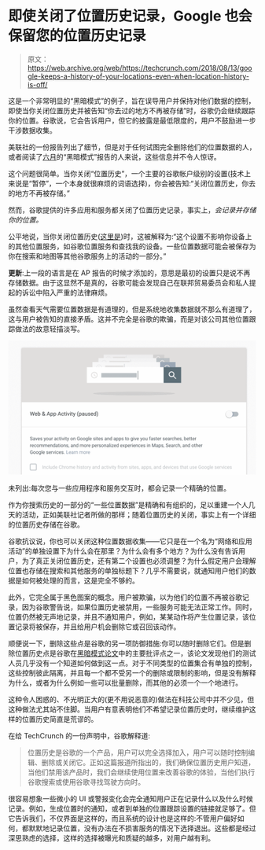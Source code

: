 # 即使关闭了位置历史记录，Google 也会保留您的位置历史记录 

> 原文：<https://web.archive.org/web/https://techcrunch.com/2018/08/13/google-keeps-a-history-of-your-locations-even-when-location-history-is-off/>

这是一个非常明显的“黑暗模式”的例子，旨在误导用户并保持对他们数据的控制，即使当你关闭位置历史并被告知“你去过的地方不再被存储”时，谷歌仍会继续跟踪你的位置。谷歌说，它会告诉用户，但它的披露是最低限度的，用户不鼓励进一步干涉数据收集。

美联社的一份报告列出了细节，但是对于任何试图完全删除他们的位置数据的人，或者阅读了[六月](https://web.archive.org/web/20221130001301/https://techcrunch.com/2018/06/27/study-calls-out-dark-patterns-in-facebook-and-google-that-push-users-towards-less-privacy/)的“黑暗模式”报告的人来说，这些信息并不令人惊讶。

这个问题很简单。当你关闭“位置历史”，一个主要的谷歌帐户级别的设置(技术上来说是“暂停”，一个本身就很麻烦的词语选择)，你会被告知:“关闭位置历史，你去的地方不再被存储。”

然而，谷歌提供的许多应用和服务都关闭了位置历史记录，事实上，*会记录并存储你的位置。*

公平地说，当你关闭位置历史([这里是](https://web.archive.org/web/20221130001301/https://myaccount.google.com/activitycontrols))时，这被解释为:“这个设置不影响你设备上的其他位置服务，如谷歌位置服务和查找我的设备。一些位置数据可能会被保存为你在搜索和地图等其他谷歌服务上的活动的一部分。”

**更新**:上一段的语言是在 AP 报告的时候才添加的，意思是最初的设置只是说不再存储数据。由于这显然不是真的，谷歌可能会发现自己在联邦贸易委员会和私人提起的诉讼中陷入严重的法律麻烦。

虽然查看天气需要位置数据是有道理的，但是系统地收集数据就不那么有道理了，这与用户被告知的直接矛盾。这并不完全是谷歌的欺骗，而是对该公司其他位置跟踪做法的故意轻描淡写。

![](img/9571efb1b88a9f7396f99c29f14a42ef.png)

未列出:每次您与一些应用程序和服务交互时，都会记录一个精确的位置。

作为你搜索历史的一部分的“一些位置数据”是精确和有组织的，足以重建一个人几天的活动，正如美联社记者所做的那样；随着位置历史的关闭，事实上有一个详细的位置历史存储在谷歌。

谷歌抗议说，你也可以关闭这种位置数据收集——它只是在一个名为“网络和应用活动”的单独设置下为什么会在那里？为什么会有多个地方？为什么没有告诉用户，为了真正关闭位置历史，还有第二个设置也必须调整？为什么假定用户会理解位置也存储在搜索和其他服务的单独标题下？几乎不需要说，就通知用户他们的数据是如何被处理的而言，这是完全不够的。

此外，它完全属于黑色图案的概念。用户被欺骗，以为他们的位置不再被谷歌记录，因为谷歌警告说，如果位置历史被禁用，一些服务可能无法正常工作。同时，位置仍然被无声地记录，并且不通知用户，例如，某某动作将产生位置记录，该位置记录将被保存，并且给用户机会删除它或召回该动作。

顺便说一下，删除这些点是谷歌的另一项防御措施:你可以随时删除它们。但是删除位置历史点是谷歌在[黑暗模式论文](https://web.archive.org/web/20221130001301/https://techcrunch.com/2018/06/27/study-calls-out-dark-patterns-in-facebook-and-google-that-push-users-towards-less-privacy/)中的主要批评点之一，该论文发现他们的测试人员几乎没有一个知道如何做到这一点。对于不同类型的位置集合有单独的控制，这些控制彼此隔离，并且每一个都不受另一个的删除或限制的影响，但是没有解释为什么，或者为什么例如一些可以批量删除，而其他的必须一个一个地进行。

这种令人困惑的、不光明正大的(更不用说恶意的)做法在科技公司中并不少见，但这种做法尤其站不住脚。当用户有意表明他们不希望记录位置历史时，继续维护这样的位置历史简直是荒谬的。

在给 TechCrunch 的一份声明中，谷歌解释道:

> 位置历史是谷歌的一个产品，用户可以完全选择加入，用户可以随时控制编辑、删除或关闭它。正如这篇报道所指出的，我们确保位置历史用户知道，当他们禁用该产品时，我们会继续使用位置来改善谷歌的体验，当他们执行谷歌搜索或使用谷歌寻找驾驶方向时。

很容易想象一些微小的 UI 或警报变化会完全通知用户正在记录什么以及什么时候记录。例如，生成位置时的通知，或者到单独的位置跟踪设置的链接就足够了。但它告诉我们，不仅界面是这样的，而且系统的设计也是这样的:不管用户偏好如何，都默默地记录位置，没有办法在不损害服务的情况下选择退出。这些都是经过深思熟虑的选择，这样的选择被曝光和质疑的越多，对用户越有利。